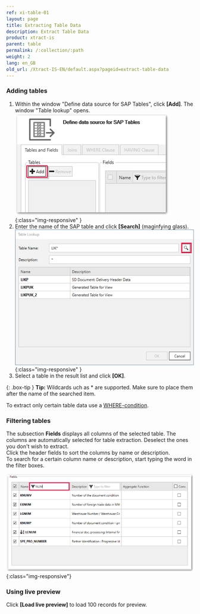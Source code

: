 ```yaml
---
ref: xi-table-01
layout: page
title: Extracting Table Data
description: Extract Table Data
product: xtract-is
parent: table
permalink: /:collection/:path
weight: 2
lang: en_GB
old_url: /Xtract-IS-EN/default.aspx?pageid=extract-table-data
---
```

### Adding tables

1. Within the window "Define data source for SAP Tables", click **[Add]**. The window "Table lookup" opens.
![Table-Lookup](/img/content/table/table_main-window_add.png){:class="img-responsive" }
2. Enter the name of the SAP table and click **[Search]** (maginfying glass).  
![Table-Lookup](/img/content/Table-Lookup.png){:class="img-responsive" }
3. Select a table in the result list and click **[OK]**.

{: .box-tip }
**Tip:** Wildcards uch as * are supported. Make sure to place them after the name of the searched item.

To extract only certain table data use a [WHERE-condition](./where-clause).


### Filtering tables

The subsection **Fields** displays all columns of the selected table. The columns are automatically selected for table extraction. Deselect the ones you don't wish to extract.<br>
Click the header fields to sort the columns by name or description.<br>
To search for a certain column name or description, start typing the word in the filter boxes.<br>

![Table-Main](/img/content/table/fields_filter-search.png){:class="img-responsive"}

### Using live preview

Click **[Load live preview]** to load 100 records for preview.



